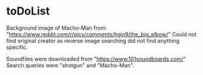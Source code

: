 # toDoList

Background image of Macho-Man from: "https://www.reddit.com/r/pics/comments/hgin9/the_big_elbow/"
Could not find original creator as reverse image searching did not find anything specific.

Soundfiles were downloaded from "https://www.101soundboards.com/"
Search queries were "shotgun" and "Macho-Man".
